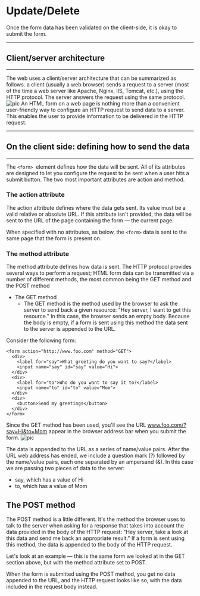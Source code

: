 # Update/Delete

Once the form data has been validated on the client-side, it is okay to submit the form.

---
## Client/server architecture
---
 The web uses a client/server architecture that can be summarized as follows. a client (usually a web browser) sends a request to a server (most of the time a web server like Apache, Nginx, IIS, Tomcat, etc.), using the HTTP protocol. The server answers the request using the same protocol.
 ![pic](https://developer.mozilla.org/files/4291/client-server.png)
 An HTML form on a web page is nothing more than a convenient user-friendly way to configure an HTTP request to send data to a server. This enables the user to provide information to be delivered in the HTTP request.


 ---
 ## On the client side: defining how to send the data
 ---
 The ```<form> ```element defines how the data will be sent. All of its attributes are designed to let you configure the request to be sent when a user hits a submit button. The two most important attributes are action and method.

 ### The action attribute
The action attribute defines where the data gets sent. Its value must be a valid relative or absolute URL. If this attribute isn't provided, the data will be sent to the URL of the page containing the form — the current page.

When specified with no attributes, as below, the ```<form>``` data is sent to the same page that the form is present on.

### The method attribute
The method attribute defines how data is sent. The HTTP protocol provides several ways to perform a request; HTML form data can be transmitted via a number of different methods, the most common being the GET method and the POST method
- The GET method
  - The GET method is the method used by the browser to ask the server to send back a given resource: "Hey server, I want to get this resource." In this case, the browser sends an empty body. Because the body is empty, if a form is sent using this method the data sent to the server is appended to the URL.

Consider the following form:
```
<form action="http://www.foo.com" method="GET">
  <div>
    <label for="say">What greeting do you want to say?</label>
    <input name="say" id="say" value="Hi">
  </div>
  <div>
    <label for="to">Who do you want to say it to?</label>
    <input name="to" id="to" value="Mom">
  </div>
  <div>
    <button>Send my greetings</button>
  </div>
</form>
```
Since the GET method has been used, you'll see the URL www.foo.com/?say=Hi&to=Mom appear in the browser address bar when you submit the form.
![pic](https://mdn.mozillademos.org/files/14685/url-parameters.png)

The data is appended to the URL as a series of name/value pairs. After the URL web address has ended, we include a question mark (?) followed by the name/value pairs, each one separated by an ampersand (&). In this case we are passing two pieces of data to the server:

- say, which has a value of Hi
- to, which has a value of Mom

## The POST method
The POST method is a little different. It's the method the browser uses to talk to the server when asking for a response that takes into account the data provided in the body of the HTTP request: "Hey server, take a look at this data and send me back an appropriate result." If a form is sent using this method, the data is appended to the body of the HTTP request.

Let's look at an example — this is the same form we looked at in the GET section above, but with the method attribute set to POST.

When the form is submitted using the POST method, you get no data appended to the URL, and the HTTP request looks like so, with the data included in the request body instead.

